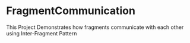 FragmentCommunication
=====================

This Project Demonstrates how fragments communicate with each other using Inter-Fragment Pattern
